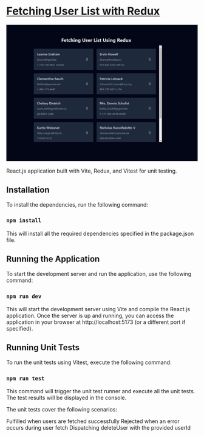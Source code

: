 #  [Fetching User List with Redux](https://users-fetching-redux.netlify.app/)

[![App](./src/assets/app.PNG)](https://users-fetching-redux.netlify.app/)


React.js application built with Vite, Redux, and Vitest for unit testing.

## Installation
To install the dependencies, run the following command:

### `npm install`
This will install all the required dependencies specified in the package.json file.


## Running the Application
To start the development server and run the application, use the following command:

### `npm run dev`
This will start the development server using Vite and compile the React.js application. Once the server is up and running, you can access the application in your browser at http://localhost:5173 (or a different port if specified).


## Running Unit Tests
To run the unit tests using Vitest, execute the following command:

### `npm run test`
This command will trigger the unit test runner and execute all the unit tests. The test results will be displayed in the console.

The unit tests cover the following scenarios:

Fulfilled when users are fetched successfully
Rejected when an error occurs during user fetch
Dispatching deleteUser with the provided userId
